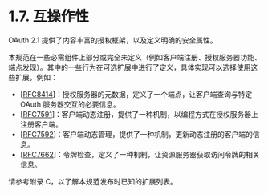 # 1.7. 互操作性

OAuth 2.1 提供了内容丰富的授权框架，以及定义明确的安全属性。

本规范在一些必需组件上部分或完全未定义（例如客户端注册、授权服务器功能、端点发现）。其中的一些行为在可选扩展中进行了定义，具体实现可以选择使用这些扩展，例如：

- [[RFC8414](https://www.rfc-editor.org/info/rfc8414)]：授权服务器的元数据，定义了一个端点，让客户端查询与特定 OAuth 服务器交互的必要信息。
- [[RFC7591](https://www.rfc-editor.org/info/rfc7591)]：客户端动态注册，提供了一种机制，以编程方式在授权服务器上注册客户端。
- [[RFC7592](https://www.rfc-editor.org/info/rfc7592)]：客户端动态管理，提供了一种机制，更新动态注册的客户端的信息。
- [[RFC7662](https://www.rfc-editor.org/info/rfc7662)]：令牌检查，定义了一种机制，让资源服务器获取访问令牌的相关信息。

请参考附录 C，以了解本规范发布时已知的扩展列表。
